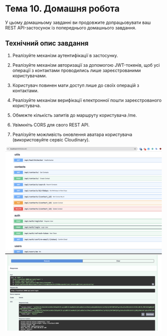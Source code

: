 # Тема 10. Домашня робота

У цьому домашньому завданні ви продовжите допрацьовувати ваш REST API-застосунок із попереднього домашнього завдання.

## Технічний опис завдання

1. Реалізуйте механізм аутентифікації в застосунку.

2. Реалізуйте механізм авторизації за допомогою JWT-токенів, щоб усі операції з контактами проводились лише зареєстрованими користувачами.

3. Користувач повинен мати доступ лише до своїх операцій з контактами.

4. Реалізуйте механізм верифікації електронної пошти зареєстрованого користувача.

5. Обмежте кількість запитів до маршруту користувача /me.

6. Увімкніть CORS для свого REST API.

7. Реалізуйте можливість оновлення аватара користувача (використовуйте сервіс Cloudinary).

![image](./assets/Screenshot%202025-07-14%20at%2003.00.34.png)
![image](./assets/Screenshot%202025-07-14%20at%2003.00.15.png)
